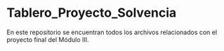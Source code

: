 # Tablero_Proyecto_Solvencia
En este repositorio se encuentran todos los archivos relacionados con el proyecto final del Módulo III.
